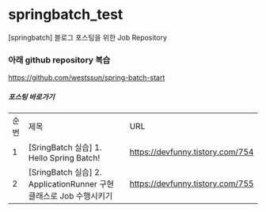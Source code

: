 # springbatch_test
[springbatch] 블로그 포스팅을 위한 Job Repository

### 아래 github repository 복습
https://github.com/westssun/spring-batch-start


##### 포스팅 바로가기
| | | |
|-|-|-|
|순번|제목|URL|
|1|[SringBatch 실습] 1. Hello Spring Batch!|https://devfunny.tistory.com/754|
|2|[SringBatch 실습] 2. ApplicationRunner 구현 클래스로 Job 수행시키기|https://devfunny.tistory.com/755|

